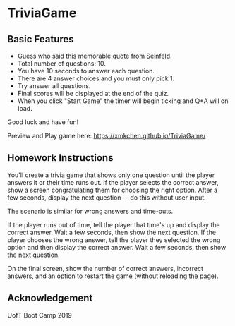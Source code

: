 # TriviaGame

## Basic Features
* Guess who said this memorable quote from Seinfeld.
* Total number of questions: 10. 
* You have 10 seconds to answer each question.
* There are 4 answer choices and you must only pick 1.
* Try answer all questions.
* Final scores will be displayed at the end of the quiz.
* When you click "Start Game" the timer will begin ticking and Q+A will on load.

Good luck and have fun!

Preview and Play game here: https://xmkchen.github.io/TriviaGame/


## Homework Instructions
You'll create a trivia game that shows only one question until the player answers it or their time runs out.
If the player selects the correct answer, show a screen congratulating them for choosing the right option. After a few seconds, display the next question -- do this without user input.

The scenario is similar for wrong answers and time-outs.


If the player runs out of time, tell the player that time's up and display the correct answer. Wait a few seconds, then show the next question.
If the player chooses the wrong answer, tell the player they selected the wrong option and then display the correct answer. Wait a few seconds, then show the next question.


On the final screen, show the number of correct answers, incorrect answers, and an option to restart the game (without reloading the page).

## Acknowledgement
UofT Boot Camp 2019
